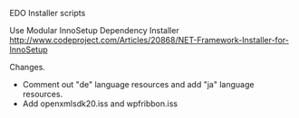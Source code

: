 EDO Installer scripts

Use Modular InnoSetup Dependency Installer
http://www.codeproject.com/Articles/20868/NET-Framework-Installer-for-InnoSetup

Changes.
- Comment out "de" language resources and add "ja" language resources.
- Add openxmlsdk20.iss and wpfribbon.iss
